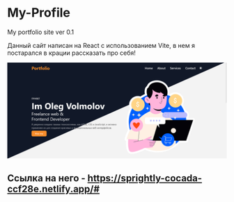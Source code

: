 # My-Profile
My portfolio site ver 0.1


Данный сайт написан на React с использованием Vite, в нем я постарался в крации рассказать про себя!

![](https://github.com/Volmol16/My-Profile/blob/main/%D0%A1%D0%BA%D1%80%D0%B8%D0%BD%D1%88%D0%BE%D1%82%20%D1%81%D0%B4%D0%B5%D0%BB%D0%B0%D0%BD%D0%BD%D1%8B%D0%B9%202023-12-18%20%D0%B2%2018.52.53.jpg)

## Ссылка на него - https://sprightly-cocada-ccf28e.netlify.app/#

